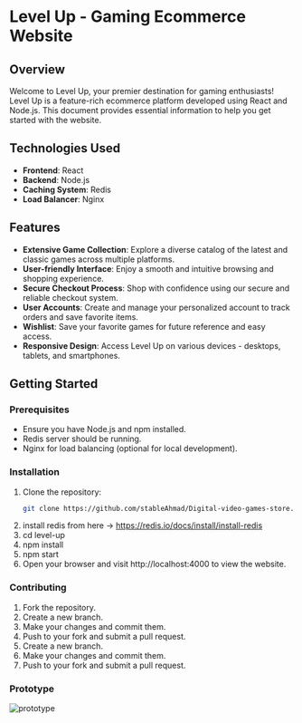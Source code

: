 # Level Up - Gaming Ecommerce Website

## Overview

Welcome to Level Up, your premier destination for gaming enthusiasts! Level Up is a feature-rich ecommerce platform developed using React and Node.js. This document provides essential information to help you get started with the website.

## Technologies Used

- **Frontend**: React
- **Backend**: Node.js
- **Caching System**: Redis
- **Load Balancer**: Nginx

## Features

- **Extensive Game Collection**: Explore a diverse catalog of the latest and classic games across multiple platforms.
- **User-friendly Interface**: Enjoy a smooth and intuitive browsing and shopping experience.
- **Secure Checkout Process**: Shop with confidence using our secure and reliable checkout system.
- **User Accounts**: Create and manage your personalized account to track orders and save favorite items.
- **Wishlist**: Save your favorite games for future reference and easy access.
- **Responsive Design**: Access Level Up on various devices - desktops, tablets, and smartphones.

## Getting Started

### Prerequisites

- Ensure you have Node.js and npm installed.
- Redis server should be running.
- Nginx for load balancing (optional for local development).

### Installation

1. Clone the repository:
    ```bash
   git clone https://github.com/stableAhmad/Digital-video-games-store.git
    ```
2. install redis from here -> https://redis.io/docs/install/install-redis
3. cd level-up
4. npm install
5. npm start
6. Open your browser and visit http://localhost:4000 to view the website.

### Contributing

1. Fork the repository.
2. Create a new branch.
3. Make your changes and commit them.
4. Push to your fork and submit a pull request.
5. Create a new branch.
6. Make your changes and commit them.
7. Push to your fork and submit a pull request.

### Prototype

![prototype](https://github.com/stableAhmad/Digital-video-games-store/assets/92817153/9c1bc27c-c0ed-4a59-916e-31c694db441c)
